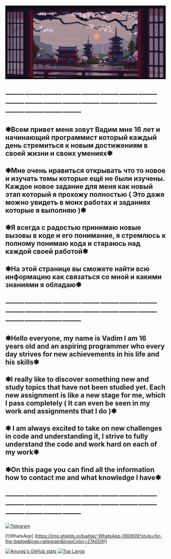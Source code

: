 ![Header](https://github.com/Stervar/Stervar/blob/main/assets/f53336607ee8c6478f25d2665d7d5c3b.gif) 

                                                    
##   ⸻⸻⸻⸻⸻⸻⸻⸻⸻⸻⸻⸻⸻⸻⸻⸻⸻⸻⸻⸻
## ❃Всем привет меня зовут Вадим мне 16 лет и начинающий программист который каждый день стремиться к новым достижениям в своей жизни и своих умениях❃

## ❃Мне очень нравиться открывать что то новое и изучать темы которые ещё не были изучены. Каждое новое задание для меня как новый этап который я прохожу полностью ( Это даже можно увидеть в моих работах и заданиях которые я выполняю )❃

## ❃Я всегда с радостью принимаю новые вызовы в коде и его понимание, я стремлюсь к полному понимаю кода и стараюсь над каждой своей работой❃

## ❃На этой странице вы сможете найти всю информацию как связаться со мной и какими знаниями я обладаю❃

## ⸻⸻⸻⸻⸻⸻⸻⸻⸻⸻⸻⸻⸻⸻⸻⸻⸻⸻⸻⸻

## ❃Hello everyone, my name is Vadim I am 16 years old and an aspiring programmer who every day strives for new achievements in his life and his skills❃

## ❃I really like to discover something new and study topics that have not been studied yet. Each new assignment is like a new stage for me, which I pass completely ( It can even be seen in my work and assignments that I do )❃ 

## ❃ I am always excited to take on new challenges in code and understanding it, I strive to fully understand the code and work hard on each of my work❃

## ❃On this page you can find all the information how to contact me and what knowledge I have❃
## ⸻⸻⸻⸻⸻⸻⸻⸻⸻⸻⸻⸻⸻⸻⸻⸻⸻⸻⸻⸻


[![Telegram](https://img.shields.io/badge/-Telegram-090909?style=for-the-badge&logo=telegram&logoColor=27A0D9)](https://t.me/IRISHCAR)

[![WhatsApp] (https://img.shields.io/badge/-WhatsApp-090909?style=for-the-badge&logo=telegram&logoColor=27A0D9)]



[![Anurag's GitHub stats](https://github-readme-stats.vercel.app/api?username=anuraghazra)](https://github.com/Stervar/github-readme-stats)
[![Top Langs](https://github-readme-stats.vercel.app/api/top-langs/?username=anuraghazra&layout=compact)](https://github.com/anuraghazra/github-readme-stats)